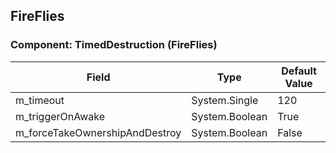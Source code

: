 ## FireFlies

### Component: TimedDestruction (FireFlies)

|Field|Type|Default Value|
|---|---|---|
|m_timeout|System.Single|120|
|m_triggerOnAwake|System.Boolean|True|
|m_forceTakeOwnershipAndDestroy|System.Boolean|False|

